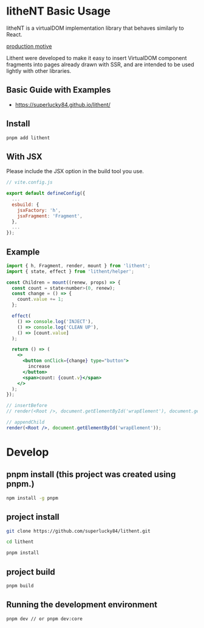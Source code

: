 # litheNT Basic Usage

litheNT is a virtualDOM implementation library that behaves similarly to React.

[production motive](https://medium.com/p/d14ba89373d3)

Lithent were developed to make it easy to insert VirtualDOM component
fragments into pages already drawn with SSR, and are intended to be
used lightly with other libraries.

## Basic Guide with Examples

* https://superlucky84.github.io/lithent/

## Install

```bash
pnpm add lithent 
```

## With JSX

Please include the JSX option in the build tool you use.

```js
// vite.config.js

export default defineConfig({
  ...
  esbuild: {
    jsxFactory: 'h',
    jsxFragment: 'Fragment',
  },
  ...
});
```

## Example

```jsx
import { h, Fragment, render, mount } from 'lithent';
import { state, effect } from 'lithent/helper';

const Children = mount((renew, props) => {
  const count = state<number>(0, renew);
  const change = () => {
    count.value += 1;
  };

  effect(
    () => console.log('INJECT'),
    () => console.log('CLEAN UP'),
    () => [count.value]
  );

  return () => (
    <>
      <button onClick={change} type="button">
        increase
      </button>
      <span>count: {count.v}</span>
    </>
  );
});

// insertBefore
// render(<Root />, document.getElementById('wrapElement'), document.getElementById('nextElement'));

// appendChild
render(<Root />, document.getElementById('wrapElement'));
```

# Develop

## pnpm install (this project was created using pnpm.)

```bash
npm install -g pnpm
```

## project install
```bash
git clone https://github.com/superlucky84/lithent.git

cd lithent

pnpm install
```

## project build
```bash
pnpm build
```

## Running the development environment
```bash
pnpm dev // or pnpm dev:core
```
